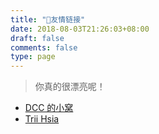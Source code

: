 ```yaml
---
title: "🔗友情链接"
date: 2018-08-03T21:26:03+08:00
draft: false
comments: false
type: page
---
```


> 你真的很漂亮呢！

- [DCC 的小窝](https://dcc.cat "DCC 的小窝")
- [Trii Hsia](https://yumoe.com/ "Trii Hsia")
